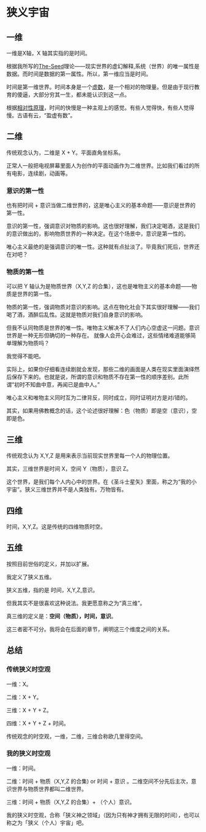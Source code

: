 
# 狭义宇宙

## 一维

一维是X轴，X 轴其实指的是时间。

根据我所写的[The-Seed](https://github.com/p-program/The-Seed)理论——现实世界的虚幻解释,系统（世界）的唯一属性是数据。而时间是数据的第一属性。所以，第一维应当是时间。

时间是第一维世界。时间本身是一个[虚数](https://zh.wikipedia.org/wiki/%E8%99%9A%E6%95%B0)，是一个相对的物理量。但是由于现行教育的傻逼，大部分穷其一生，都未能认识到这一点。

根据[相对性原理](https://baike.baidu.com/item/%E7%9B%B8%E5%AF%B9%E6%80%A7%E5%8E%9F%E7%90%86)，时间的快慢是一种主观上的感觉。有些人觉得快，有些人觉得慢。古语有云，“盈虚有数”。


## 二维

传统观念认为，二维是 X + Y。平面直角坐标系。

正常人一般把电视屏幕里面人为创作的平面动画作为二维世界。比如我们看过的所有电影，连续剧，动画等。

### 意识的第一性

也有把时间 + 意识当做二维世界的，这是唯心主义的基本命题——意识是世界的第一性。

意识的第一性，强调意识对物质的影响。这也很好理解，我们决定喝酒，这是我们的意识做出的，影响物质世界的一种决定。在这个场景中，意识是第一性的。

唯心主义最绝的是强调意识的唯一性。这种就有点扯淡了。毕竟我们死后，世界还在对吧？

### 物质的第一性

可以把 Y 轴认为是物质世界（X,Y,Z 的合集），这也是唯物主义的基本命题——物质是世界的第一性。

物质的第一性，强调物质对意识的影响。这点在物化社会下其实很好理解——我们喝了酒，酒醉后乱性。这就是物质对我们自身意识的影响。

但我不认同物质是世界的唯一性。唯物主义解决不了人们内心空虚这一问题。意识世界是一种无形但确切的一种存在。 就像人会开心会难过，这些情绪难道能够简单理解为物质吗？

我觉得不能吧。

实际上，如果你仔细看连续剧就会发现，那些二维的画面是人类在现实里面演绎然后保存下来的。也就是说，所谓的意识和物质不存在第一性的顺序差别。此所谓“初时不知曲中意，再闻已是曲中人。”

唯心主义和唯物主义同时互为二律背反，同时成立，同时证明对方是对/错的。

其实，如果用佛教概念的话，这个论述很好理解：色（物质）即是空（意识），空即是色。

## 三维

传统观念认为 X,Y,Z 是用来表示当前现实世界里每一个人的物理位置。

其实，三维世界是时间 X，空间 Y（物质），意识 Z。

这个世界，是我们每个人内心中的世界。在《圣斗士星矢》里面，称之为“我的小宇宙”。狭义三维世界并不是人类独有。万物皆有。

## 四维

时间，X,Y,Z。这是传统的四维物质时空。

## 五维

按照目前世俗的定义，并加以扩展。

我定义了狭义五维。

狭义五维，指的是 时间，X,Y,Z,意识。

但我其实不是很喜欢这种说法。我更愿意称之为“真三维”。

真三维的定义是：**空间（物质），时间，意识**。

这三者密不可分。我将会在后面的章节，阐明这三个维度之间的关系。

## 总结

### 传统狭义时空观

一维：X。

二维：X + Y。

三维：X + Y + Z。

四维：X + Y + Z + 时间。

传统观念的时空观，一维，二维，三维合称欧几里得空间。

### 我的狭义时空观

一维：时间。

二维：时间 + 物质（X,Y,Z 的合集) or 时间 + 意识 。二维空间不分先后主次，意识世界与物质世界都叫二维世界。

三维：时间 + 物质（X,Y,Z 的合集）+ （个人）意识。

我的狭义时空观，合称「狭义神之领域」（因为只有神才拥有无限的时间），也可以称之为「狭义（个人）宇宙」吧。
